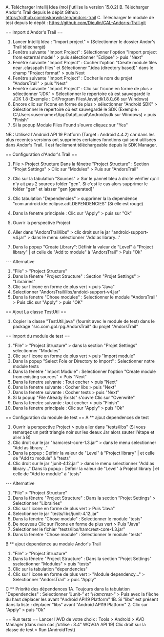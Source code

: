A. Télécharger Intellij Idea (moi j'utilise la version 15.0.2)
B. Télécharger Andor's Trail depuis le dépôt Github : https://github.com/oskarwiksten/andors-trail
C. Télécharger le module de test depuis le dépôt : https://github.com/Dieulin/CAL-Andor-s-Trail.git

== Import d'Andor's Trail ==
1. Lancer Intellij Idea : "Import project" > (Selectionner le dossier Andor's Trail téléchargé)
2. Fenêtre suivante "Import Project" : Sélectionner l'option "Import project from external model" > puis sélectionner "Eclipse" > puis "Next"
3. Fenêtre suivante "Import Project" : Cocher l'option "Create module files near .classpath files" et Sélectionner ".idea (directory based)" dans le champ "Project format" > puis Next
4. Fenêtre suivante "Import Project" : Cocher le nom du projet "AndorsTrail" > puis "Next"
5. Fenêtre suivante "Import Project" : Clic sur l'icone en forme de plus > sélectionner "JDK" > Sélectionner le repertoire où est sauvegardé le JDK 1.8 (Exemple : C:\Program Files\Java\jdk1.8.0_66 sur Windows)
6. Encore clic sur l'icone en forme de plus > sélectionner "Android SDK" > Sélectionner le repertoire où est sauvegardé le SDK (Exemple : C:\Users\<username>\AppData\Local\Android\sdk sur Windows) > puis "Finish"
7. Si la popup Module Files Found s'ouvre cliquez sur "Yes"

NB : Utilisez l'Android API 19 Platform (Target : Android 4.4.2) car dans les plus recentes versions ont supprimés certaines fonctions qui sont utilisées dans Andor's Trail. Il est facilement téléchargeable depuis le SDK Manager.


== Configuration d'Andor's Trail ==
1. File > Project Structure
Dans la fênetre "Project Structure" : Section "Projet Settings" > Clic sur "Modules" > Puis sur "AndorsTrail"
2. Clic sur la tabulation "Sources" > Sur le pannel bleu à droite vérifier qu'il n'y ait pas 2 sources folder "gen". Si c'est le cas alors supprimer le folder "gen" et laisser "gen [generated]"
3. Clic tabulation "Dependencies" > supprimer la la dependence "com.android.ide.eclipse.adt.DEPENDENCIES" (Si elle est rouge)
4. Dans la fenetre principale : Clic sur "Apply" > puis sur "Ok"

1. Ouvrir la perspective Project
2. Aller dans "AndorsTrail/libs" > clic droit sur le jar "android-support-v4.jar" > dans le menu selectionner "Add as library..."
3. Dans la popup "Create Library": Définir la valeur de "Level" à "Project library" | et celle de "Add to module" à "AndorsTrail" > Puis "Ok"

--- Alternative

1. "File" > "Project Structure"
2. Dans la fênetre "Project Structure" : Section "Projet Settings" > "Librairies"
3. Clic sur l'icone en forme de plus vert > puis "Java"
4. Selectionner "AndorsTrail/libs/andoid-support-v4.jar"
5. Dans la fenetre "Chose modules" : Selectionner le module "AndorsTrail" > Puis clic sur "Apply" > puis "OK"


== Ajout La classe TestUtil ==
1. Copier la classe "TestUtil.java" (fournit avec le module de test) dans le package "src.com.gpl.rpg.AndorsTrail" du projet "AndorsTrail"


== Import du module de test ==
1. "File" > "Project Structure" > dans la section "Projet Settings" selectionner "Modules"
3. Clic sur l'icone en forme de plus vert > puis "Import module"
4. Dans la popup "Select Fole or Directory to Import" : Selectionner notre module tests
5. Dans la fenetre "Import Module" : Selectionner l'option "Create module from existing sources" > Puis "Next"
6. Dans la fenetre suivante : Tout cocher > puis "Next"
7. Dans la fenetre suivante : Cocher libs > puis "Next"
8. Dans la fenetre suivante : Cocher tests > puis "Next"
9. Si la popup "File Already Exists" s'ouvre Clic sur "Overwrite"
10. Dans la fenetre suivante : tout cocher > puis "Finish"
11. Dans la fenetre principale : Clic sur "Apply" > puis "Ok"


== Configuration du module de test ==
A ** ajout dependences de test
1. Ouvrir la perspective Project > puis aller dans "tests/libs" (Si vous remarqez un petit triangle noir sur les deaux Jar alors sauter l'étape et aller à B)
2. Clic droit sur le jar "hamcrest-core-1.3.jar" > dans le menu selectionner "Add as library..."
3. Dans la popup : Définir la valeur de "Level" à "Project library" |  et celle de "Add to module" à "tests"
4. Clic droit sur le jar "junit-4.12.jar" > dans le menu selectionner "Add as library..."
Dans la popup : Définir la valeur de "Level" à Project library | et celle de "Add to module" à "tests"

--- Alternative

1. "File" > "Project Structure"
2. Dans la fênetre "Project Structure" : Dans la section "Projet Settings" > Selectionner "Librairies"
3. Clic sur l'icone en forme de plus vert > Puis "Java"
4. Selectionner le jar "tests/libs/junit-4.12.jar"
5. Dans la fenetre "Chose module" : Selectionner le module "tests"
6. De nouveau Clic sur l'icone en forme de plus vert > Puis "Java"
7. Selectionner le fichier "tests/libs/hamcrest-core-1.3.jar"
8. Dans la fenetre "Chose module" : Selectionner le module "tests"


B ** ajout dependence au module Andor's Trail
1. "File" > "Project Structure"
2. Dans la fênetre "Project Structure" : Dans la section "Projet Settings" sselectionner "Modules" > puis "tests"
3. Clic sur la tabulation "dependencies"
4. Clic sur l'icone en forme de plus vert > "Module dependency..." > Selectionner "AndorsTrail" > puis "Apply"


C ** Priorité des dépendences
1A. Toujours dans la tabulation "Dependencies" : Selectionner "Junit-*" et "Hamcrest-*" > Puis avec la flèche du haut déplacer les avant "Android API19 Platform"
1B. Si "libs" est présent dans la liste : déplacer "libs" avant "Android API19 Platform"
2. Clic sur "Apply" > puis "Ok"


== Run tests ==
Lancer l'AVD de votre choix : Tools > Android > AVD Manager (dans mon cas j'utilise : 3.4" WQVGA API 19)
Clic droit sur la classe de test > Run (AndroidTest)